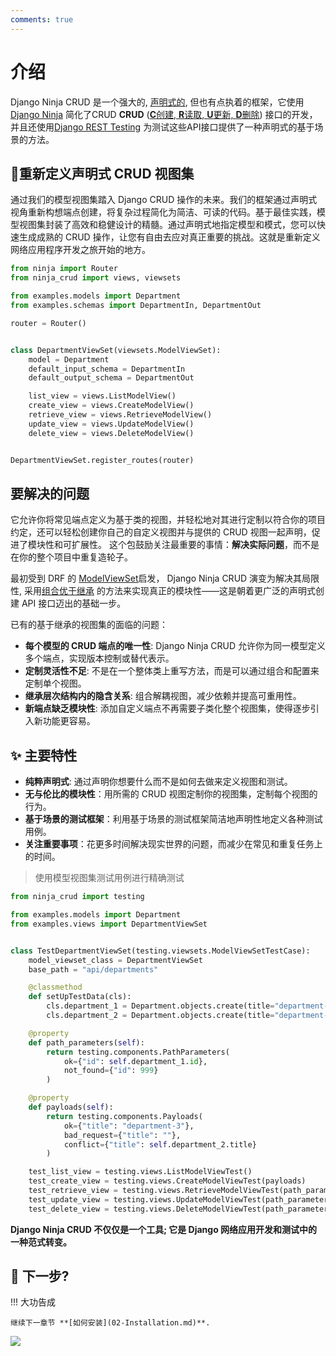 ```yaml
---
comments: true
---
```

# 介绍
Django Ninja CRUD 是一个强大的, [声明式的](https://en.wikipedia.org/wiki/Declarative_programming), 但也有点执着的框架，它使用[Django Ninja](https://github.com/vitalik/django-ninja)
简化了CRUD **CRUD** ([**C**创建, **R**读取, **U**更新, **D**删除](https://en.wikipedia.org/wiki/Create,_read,_update_and_delete))
接口的开发，并且还使用[Django REST Testing](https://github.com/hbakri/django-rest-testing) 为测试这些API接口提供了一种声明式的基于场景的方法。

## 🍓重新定义声明式 CRUD 视图集  

通过我们的模型视图集踏入 Django CRUD 操作的未来。我们的框架通过声明式视角重新构想端点创建，将复杂过程简化为简洁、可读的代码。基于最佳实践，模型视图集封装了高效和稳健设计的精髓。通过声明式地指定模型和模式，您可以快速生成成熟的 CRUD 操作，让您有自由去应对真正重要的挑战。这就是重新定义网络应用程序开发之旅开始的地方。
```python
from ninja import Router
from ninja_crud import views, viewsets

from examples.models import Department
from examples.schemas import DepartmentIn, DepartmentOut

router = Router()


class DepartmentViewSet(viewsets.ModelViewSet):
    model = Department
    default_input_schema = DepartmentIn
    default_output_schema = DepartmentOut

    list_view = views.ListModelView()
    create_view = views.CreateModelView()
    retrieve_view = views.RetrieveModelView()
    update_view = views.UpdateModelView()
    delete_view = views.DeleteModelView()


DepartmentViewSet.register_routes(router)
```
## 要解决的问题
它允许你将常见端点定义为基于类的视图，并轻松地对其进行定制以符合你的项目约定，还可以轻松创建你自己的自定义视图并与提供的 CRUD 视图一起声明，促进了模块性和可扩展性。
这个包鼓励关注最重要的事情：**解决实际问题**，而不是在你的整个项目中重复造轮子。

最初受到 DRF 的 [ModelViewSet](https://www.django-rest-framework.org/api-guide/viewsets/#modelviewset)启发，
Django Ninja CRUD 演变为解决其局限性, 采用[组合优于继承](https://en.wikipedia.org/wiki/Composition_over_inheritance)
的方法来实现真正的模块性——这是朝着更广泛的声明式创建 API 接口迈出的基础一步。

已有的基于继承的视图集的面临的问题：

- **每个模型的 CRUD 端点的唯一性**: Django Ninja CRUD 允许你为同一模型定义多个端点，实现版本控制或替代表示。    
- **定制灵活性不足**: 不是在一个整体类上重写方法，而是可以通过组合和配置来定制单个视图。         
- **继承层次结构内的隐含关系**: 组合解耦视图，减少依赖并提高可重用性。       
- **新端点缺乏模块性**: 添加自定义端点不再需要子类化整个视图集，使得逐步引入新功能更容易。      

## ✨ 主要特性
- **纯粹声明式**: 通过声明你想要什么而不是如何去做来定义视图和测试。
- **无与伦比的模块性**：用所需的 CRUD 视图定制你的视图集，定制每个视图的行为。
- **基于场景的测试框架**：利用基于场景的测试框架简洁地声明性地定义各种测试用例。
- **关注重要事项**：花更多时间解决现实世界的问题，而减少在常见和重复任务上的时间。

> 使用模型视图集测试用例进行精确测试

```python
from ninja_crud import testing

from examples.models import Department
from examples.views import DepartmentViewSet


class TestDepartmentViewSet(testing.viewsets.ModelViewSetTestCase):
    model_viewset_class = DepartmentViewSet
    base_path = "api/departments"

    @classmethod
    def setUpTestData(cls):
        cls.department_1 = Department.objects.create(title="department-1")
        cls.department_2 = Department.objects.create(title="department-2")

    @property
    def path_parameters(self):
        return testing.components.PathParameters(
            ok={"id": self.department_1.id},
            not_found={"id": 999}
        )

    @property
    def payloads(self):
        return testing.components.Payloads(
            ok={"title": "department-3"},
            bad_request={"title": ""},
            conflict={"title": self.department_2.title}
        )

    test_list_view = testing.views.ListModelViewTest()
    test_create_view = testing.views.CreateModelViewTest(payloads)
    test_retrieve_view = testing.views.RetrieveModelViewTest(path_parameters)
    test_update_view = testing.views.UpdateModelViewTest(path_parameters, payloads)
    test_delete_view = testing.views.DeleteModelViewTest(path_parameters)

```

**Django Ninja CRUD 不仅仅是一个工具; 它是 Django 网络应用开发和测试中的一种范式转变。**



## 💬 下一步?


!!! 大功告成

    继续下一章节 **[如何安装](02-Installation.md)**.
<img style="object-fit: cover; object-position: 50% 50%;" loading="lazy" fetchpriority="auto" aria-hidden="true" draggable="false" src="https://picsum.photos/825/47.jpg">
